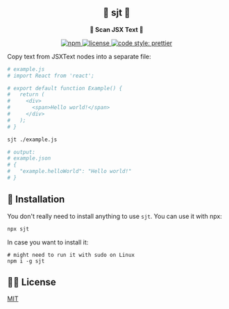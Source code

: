 <h2 align="center"> 📝 sjt 📝</h2>

<p align="center">
<b>📝 Scan JSX Text 📝</b>
</p>

<p align="center">
  <a href="https://www.npmjs.com/package/sjt">
    <img src="https://img.shields.io/npm/v/sjt.svg?style=flat-square" alt="npm"/>
  </a>
  <a href="https://github.com/janczizikow/sjt/blob/main/LICENSE">
    <img src="https://img.shields.io/npm/l/sjt.svg?style=flat-square" alt="license" />
  </a>
  <a href="https://github.com/prettier/prettier">
    <img src="https://img.shields.io/badge/code_style-prettier-ff69b4.svg?style=flat-square" alt="code style: prettier" />
  </a>
</p>

<p>Copy text from JSXText nodes into a separate file:</p>

```sh
# example.js
# import React from 'react';

# export default function Example() {
#   return (
#     <div>
#       <span>Hello world!</span>
#     </div>
#   );
# }

sjt ./example.js

# output:
# example.json
# {
#   "example.helloWorld": "Hello world!"
# }
```

## 🚀 Installation

You don't really need to install anything to use `sjt`. You can use it with npx:

```sh
npx sjt
```

In case you want to install it:

```
# might need to run it with sudo on Linux
npm i -g sjt
```

## 👨‍⚖️ License

[MIT](LICENSE)

